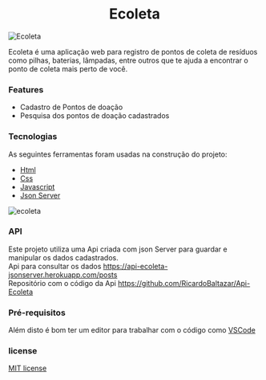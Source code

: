 <h1 align="center">Ecoleta</h1>  
  
![Ecoleta](https://user-images.githubusercontent.com/56805229/88117745-5631f600-cb92-11ea-8e1a-9c70e90038b0.png)  
  
Ecoleta é uma aplicação web para registro de pontos de coleta de resíduos como pilhas, baterias, lâmpadas, entre outros que te ajuda a encontrar o ponto de coleta mais perto de você.  
  
### Features

- Cadastro de Pontos de doação
- Pesquisa dos pontos de doação cadastrados  
  
### Tecnologias

As seguintes ferramentas foram usadas na construção do projeto:

- [Html](https://developer.mozilla.org/pt-BR/docs/Web/HTML)
- [Css](https://developer.mozilla.org/pt-BR/docs/Web/CSS)
- [Javascript](https://developer.mozilla.org/pt-BR/docs/Web/JavaScript)
- [Json Server](https://www.npmjs.com/package/json-server)  
  
![ecoleta](https://user-images.githubusercontent.com/56805229/88117140-b3c54300-cb90-11ea-9757-184ecb1d64f7.gif)  
  
### API  
Este projeto utiliza uma Api criada com json Server para guardar e manipular os dados cadastrados.  
Api para consultar os dados https://api-ecoleta-jsonserver.herokuapp.com/posts  
Repositório com o código da Api https://github.com/RicardoBaltazar/Api-Ecoleta
  
### Pré-requisitos
   
Além disto é bom ter um editor para trabalhar com o código como [VSCode](https://code.visualstudio.com/)
  
### license  
[MIT license](https://github.com/RicardoBaltazar/Ecoleta-Frontend-Javascript/blob/master/LICENSE)
